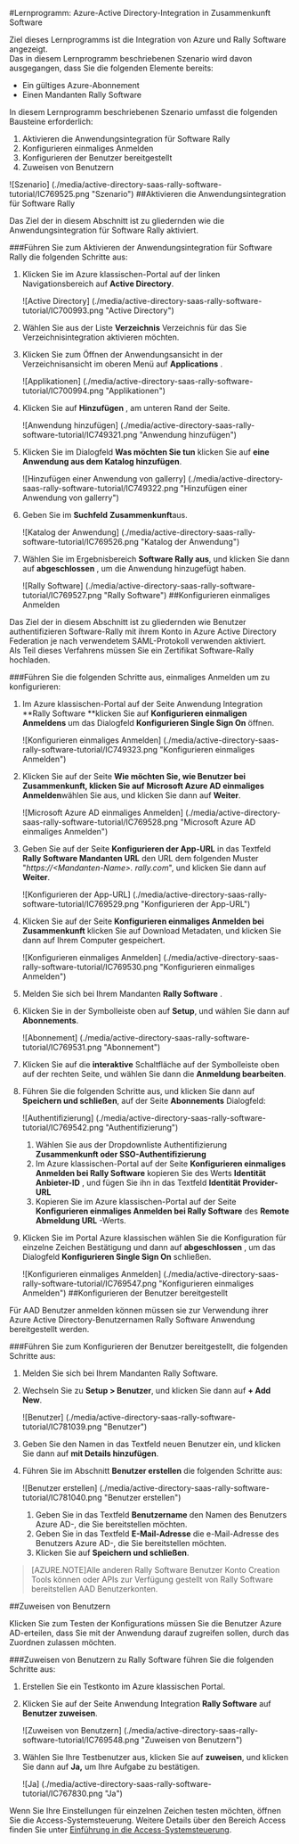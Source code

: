 <properties 
    pageTitle="Lernprogramm: Azure-Active Directory-Integration in Zusammenkunft Software | Microsoft Azure" 
    description="Erfahren Sie, wie zur Verwendung von Rally Software mit Azure Active Directory aktivieren einmaliges Anmelden, automatisierte Bereitstellung und mehr!" 
    services="active-directory" 
    authors="jeevansd"  
    documentationCenter="na" 
    manager="femila"/>
<tags 
    ms.service="active-directory" 
    ms.devlang="na" 
    ms.topic="article" 
    ms.tgt_pltfrm="na" 
    ms.workload="identity" 
    ms.date="09/26/2016" 
    ms.author="jeedes" />

#<a name="tutorial-azure-active-directory-integration-with-rally-software"></a>Lernprogramm: Azure-Active Directory-Integration in Zusammenkunft Software
  
Ziel dieses Lernprogramms ist die Integration von Azure und Rally Software angezeigt.  
Das in diesem Lernprogramm beschriebenen Szenario wird davon ausgegangen, dass Sie die folgenden Elemente bereits:

-   Ein gültiges Azure-Abonnement
-   Einen Mandanten Rally Software
  
In diesem Lernprogramm beschriebenen Szenario umfasst die folgenden Bausteine erforderlich:

1.  Aktivieren die Anwendungsintegration für Software Rally
2.  Konfigurieren einmaliges Anmelden
3.  Konfigurieren der Benutzer bereitgestellt
4.  Zuweisen von Benutzern

![Szenario] (./media/active-directory-saas-rally-software-tutorial/IC769525.png "Szenario")
##<a name="enabling-the-application-integration-for-rally-software"></a>Aktivieren die Anwendungsintegration für Software Rally
  
Das Ziel der in diesem Abschnitt ist zu gliedernden wie die Anwendungsintegration für Software Rally aktiviert.

###<a name="to-enable-the-application-integration-for-rally-software-perform-the-following-steps"></a>Führen Sie zum Aktivieren der Anwendungsintegration für Software Rally die folgenden Schritte aus:

1.  Klicken Sie im Azure klassischen-Portal auf der linken Navigationsbereich auf **Active Directory**.

    ![Active Directory] (./media/active-directory-saas-rally-software-tutorial/IC700993.png "Active Directory")

2.  Wählen Sie aus der Liste **Verzeichnis** Verzeichnis für das Sie Verzeichnisintegration aktivieren möchten.

3.  Klicken Sie zum Öffnen der Anwendungsansicht in der Verzeichnisansicht im oberen Menü auf **Applications** .

    ![Applikationen] (./media/active-directory-saas-rally-software-tutorial/IC700994.png "Applikationen")

4.  Klicken Sie auf **Hinzufügen** , am unteren Rand der Seite.

    ![Anwendung hinzufügen] (./media/active-directory-saas-rally-software-tutorial/IC749321.png "Anwendung hinzufügen")

5.  Klicken Sie im Dialogfeld **Was möchten Sie tun** klicken Sie auf **eine Anwendung aus dem Katalog hinzufügen**.

    ![Hinzufügen einer Anwendung von gallerry] (./media/active-directory-saas-rally-software-tutorial/IC749322.png "Hinzufügen einer Anwendung von gallerry")

6.  Geben Sie im **Suchfeld** **Zusammenkunft**aus.

    ![Katalog der Anwendung] (./media/active-directory-saas-rally-software-tutorial/IC769526.png "Katalog der Anwendung")

7.  Wählen Sie im Ergebnisbereich **Software Rally aus**, und klicken Sie dann auf **abgeschlossen** , um die Anwendung hinzugefügt haben.

    ![Rally Software] (./media/active-directory-saas-rally-software-tutorial/IC769527.png "Rally Software")
##<a name="configuring-single-sign-on"></a>Konfigurieren einmaliges Anmelden
  
Das Ziel der in diesem Abschnitt ist zu gliedernden wie Benutzer authentifizieren Software-Rally mit ihrem Konto in Azure Active Directory Federation je nach verwendetem SAML-Protokoll verwenden aktiviert.  
Als Teil dieses Verfahrens müssen Sie ein Zertifikat Software-Rally hochladen.

###<a name="to-configure-single-sign-on-perform-the-following-steps"></a>Führen Sie die folgenden Schritte aus, einmaliges Anmelden um zu konfigurieren:

1.  Im Azure klassischen-Portal auf der Seite Anwendung Integration **Rally Software **klicken Sie auf **Konfigurieren einmaligen Anmeldens** um das Dialogfeld **Konfigurieren Single Sign On** öffnen.

    ![Konfigurieren einmaliges Anmelden] (./media/active-directory-saas-rally-software-tutorial/IC749323.png "Konfigurieren einmaliges Anmelden")

2.  Klicken Sie auf der Seite **Wie möchten Sie, wie Benutzer bei Zusammenkunft, klicken Sie auf** **Microsoft Azure AD einmaliges Anmelden**wählen Sie aus, und klicken Sie dann auf **Weiter**.

    ![Microsoft Azure AD einmaliges Anmelden] (./media/active-directory-saas-rally-software-tutorial/IC769528.png "Microsoft Azure AD einmaliges Anmelden")

3.  Geben Sie auf der Seite **Konfigurieren der App-URL** in das Textfeld **Rally Software Mandanten URL** den URL dem folgenden Muster "*https://\<Mandanten-Name\>. rally.com*", und klicken Sie dann auf **Weiter**.

    ![Konfigurieren der App-URL] (./media/active-directory-saas-rally-software-tutorial/IC769529.png "Konfigurieren der App-URL")

4.  Klicken Sie auf der Seite **Konfigurieren einmaliges Anmelden bei Zusammenkunft** klicken Sie auf Download Metadaten, und klicken Sie dann auf Ihrem Computer gespeichert.

    ![Konfigurieren einmaliges Anmelden] (./media/active-directory-saas-rally-software-tutorial/IC769530.png "Konfigurieren einmaliges Anmelden")

5.  Melden Sie sich bei Ihrem Mandanten **Rally Software** .

6.  Klicken Sie in der Symbolleiste oben auf **Setup**, und wählen Sie dann auf **Abonnements**.

    ![Abonnement] (./media/active-directory-saas-rally-software-tutorial/IC769531.png "Abonnement")

7.  Klicken Sie auf die **interaktive** Schaltfläche auf der Symbolleiste oben auf der rechten Seite, und wählen Sie dann die **Anmeldung bearbeiten**.

8.  Führen Sie die folgenden Schritte aus, und klicken Sie dann auf **Speichern und schließen**, auf der Seite **Abonnements** Dialogfeld:

    ![Authentifizierung] (./media/active-directory-saas-rally-software-tutorial/IC769542.png "Authentifizierung")

    1.  Wählen Sie aus der Dropdownliste Authentifizierung **Zusammenkunft oder SSO-Authentifizierung**
    2.  Im Azure klassischen-Portal auf der Seite **Konfigurieren einmaliges Anmelden bei Rally Software** kopieren Sie des Werts **Identität Anbieter-ID** , und fügen Sie ihn in das Textfeld **Identität Provider-URL**
    3.  Kopieren Sie im Azure klassischen-Portal auf der Seite **Konfigurieren einmaliges Anmelden bei Rally Software** des **Remote Abmeldung URL** -Werts.

9.  Klicken Sie im Portal Azure klassischen wählen Sie die Konfiguration für einzelne Zeichen Bestätigung und dann auf **abgeschlossen** , um das Dialogfeld **Konfigurieren Single Sign On** schließen.

    ![Konfigurieren einmaliges Anmelden] (./media/active-directory-saas-rally-software-tutorial/IC769547.png "Konfigurieren einmaliges Anmelden")
##<a name="configuring-user-provisioning"></a>Konfigurieren der Benutzer bereitgestellt
  
Für AAD Benutzer anmelden können müssen sie zur Verwendung ihrer Azure Active Directory-Benutzernamen Rally Software Anwendung bereitgestellt werden.

###<a name="to-configure-user-provisioning-perform-the-following-steps"></a>Führen Sie zum Konfigurieren der Benutzer bereitgestellt, die folgenden Schritte aus:

1.  Melden Sie sich bei Ihrem Mandanten Rally Software.

2.  Wechseln Sie zu **Setup \> Benutzer**, und klicken Sie dann auf **+ Add New**.

    ![Benutzer] (./media/active-directory-saas-rally-software-tutorial/IC781039.png "Benutzer")

3.  Geben Sie den Namen in das Textfeld neuen Benutzer ein, und klicken Sie dann auf **mit Details hinzufügen**.

4.  Führen Sie im Abschnitt **Benutzer erstellen** die folgenden Schritte aus:

    ![Benutzer erstellen] (./media/active-directory-saas-rally-software-tutorial/IC781040.png "Benutzer erstellen")

    1.  Geben Sie in das Textfeld **Benutzername** den Namen des Benutzers Azure AD-, die Sie bereitstellen möchten.
    2.  Geben Sie in das Textfeld **E-Mail-Adresse** die e-Mail-Adresse des Benutzers Azure AD-, die Sie bereitstellen möchten.
    3.  Klicken Sie auf **Speichern und schließen**.

>[AZURE.NOTE]Alle anderen Rally Software Benutzer Konto Creation Tools können oder APIs zur Verfügung gestellt von Rally Software bereitstellen AAD Benutzerkonten.

##<a name="assigning-users"></a>Zuweisen von Benutzern
  
Klicken Sie zum Testen der Konfigurations müssen Sie die Benutzer Azure AD-erteilen, dass Sie mit der Anwendung darauf zugreifen sollen, durch das Zuordnen zulassen möchten.

###<a name="to-assign-users-to-rally-software-perform-the-following-steps"></a>Zuweisen von Benutzern zu Rally Software führen Sie die folgenden Schritte aus:

1.  Erstellen Sie ein Testkonto im Azure klassischen Portal.

2.  Klicken Sie auf der Seite Anwendung Integration **Rally Software** auf **Benutzer zuweisen**.

    ![Zuweisen von Benutzern] (./media/active-directory-saas-rally-software-tutorial/IC769548.png "Zuweisen von Benutzern")

3.  Wählen Sie Ihre Testbenutzer aus, klicken Sie auf **zuweisen**, und klicken Sie dann auf **Ja,** um Ihre Aufgabe zu bestätigen.

    ![Ja] (./media/active-directory-saas-rally-software-tutorial/IC767830.png "Ja")
  
Wenn Sie Ihre Einstellungen für einzelnen Zeichen testen möchten, öffnen Sie die Access-Systemsteuerung. Weitere Details über den Bereich Access finden Sie unter [Einführung in die Access-Systemsteuerung](active-directory-saas-access-panel-introduction.md).




